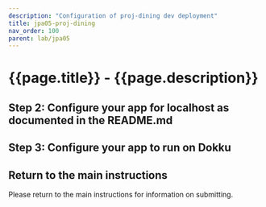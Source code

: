 ```yaml
---
description: "Configuration of proj-dining dev deployment"
title: jpa05-proj-dining
nav_order: 100
parent: lab/jpa05
---
```


# {{page.title}} - {{page.description}}


## Step 2: Configure your app for localhost as documented in the README.md


## Step 3: Configure your app to run on Dokku


## Return to the main instructions

Please return to the main instructions 
for information on submitting.